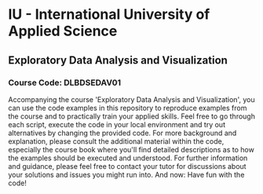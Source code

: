 # IU - International University of Applied Science
## Exploratory Data Analysis and Visualization
### Course Code: DLBDSEDAV01

Accompanying the course 'Exploratory Data Analysis and Visualization', you can use the code examples in this repository to reproduce examples from the course and to practically train your applied skills. Feel free to go through each script, execute the code in your local environment and try out alternatives by changing the provided code. For more background and explanation, please consult the additional material within the code, especially the course book where you'll find detailed descriptions as to how the examples should be executed and understood. For further information and guidance, please feel free to contact your tutor for discussions about your solutions and issues you might run into. And now: Have fun with the code!